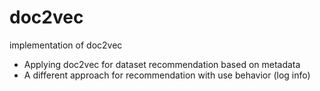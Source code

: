 # doc2vec
implementation of doc2vec
* Applying doc2vec for dataset recommendation based on metadata 
* A different approach for recommendation with use behavior (log info)
